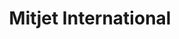 ---
title: "Mitjet International"
url: /magny-cours/mitjet-international/
shop: réparation de voitures
---